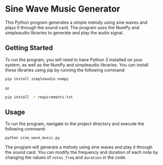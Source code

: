 # Sine Wave Music Generator

This Python program generates a simple melody using sine waves and plays it through the sound card. The program uses the NumPy and simpleaudio libraries to generate and play the audio signal.

## Getting Started

To run the program, you will need to have Python 3 installed on your system, as well as the NumPy and simpleaudio libraries. You can install these libraries using pip by running the following command:

```bash
pip install simpleaudio numpy
```

or

```bash
pip install -r requirements.txt
```

## Usage

To run the program, navigate to the project directory and execute the following command:

```bash
python sine_wave_music.py
```

The program will generate a melody using sine waves and play it through the sound card. You can modify the frequency and duration of each note by changing the values of `notes_freq` and `duration` in the code.